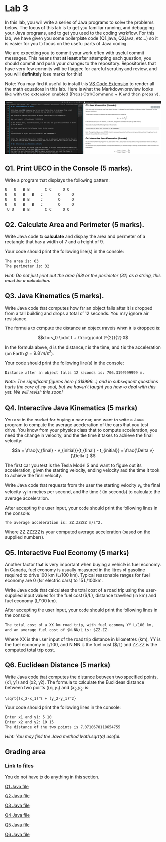 # Lab 3

In this lab, you will write a series of Java programs to solve the problems below.
The focus of this lab is to get you familiar running, and debugging your Java programs, and to get you used to the coding workflow.
For this lab, we have given you some boilerplate code (Q1.java, Q2.java, etc...) so it is easier for you to focus on the useful parts of Java coding.

We are expecting you to commit your work often with useful commit messages.
This means that **at least** after attempting each question, you should commit and push your changes to the repository.
Repositories that have very few commits will be flagged for careful scrutiny and review, and you will **definitely** lose marks for this!

Note: You may find it useful to install this [VS Code Extension](https://marketplace.visualstudio.com/items?itemName=shd101wyy.markdown-preview-enhanced) to render all the math equations in this lab.
Here is what the Markdown preview looks like with the extension enabled (Press Ctrl/Command + K and then press v).

![](vscode_extension.png)

## Q1. Print UBCO in the Console (5 marks). 

Write a program that displays the following pattern:

```
U   U   B B       C C     O O
U   U   B   B   C       O     O
U   U   B B     C       O     O
U   U   B   B   C       O     O
 U U    B B       C C     O O
```

## Q2. Calculate Area and Perimeter (5 marks).

Write Java code to **calculate** and display the area and perimeter of a rectangle that has a width of 7 and a height of 9.

Your code should print the following line(s) in the console:

```
The area is: 63
The perimeter is: 32
```

*Hint: Do not just print out the area (63) or the perimeter (32) as a string, this must be a calculation.*

## Q3. Java Kinematics (5 marks). 

Write Java code that computes how far an object falls after it is dropped from a tall building and drops a total of 12 seconds. You may ignore air resistance.

The formula to compute the distance an object travels when it is dropped is:

$$d = v_0 \cdot t + \frac{g\cdot t^{2}}{2} $$

In the formula above, $d$ is the distance, $t$ is the time, and $t$ is the acceleration (on Earth $g = 9.81 m/s^2$).

Your code should print the following line(s) in the console:

```
Distance after an object falls 12 seconds is: 706.3199999999 m.
```

*Note: The significant figures here (.319999...) and in subsequent questions hurts the core of my soul, but we haven't taught you how to deal with this yet. We will revisit this soon!*

## Q4. Interactive Java Kinematics (5 marks)

You are in the market for buying a new car, and want to write a Java program to compute the average acceleration of the cars that you test drive.
You know from your physics class that to compute acceleration, you need the change in velocity, and the the time it takes to achieve the final velocity:

$$a = \frac{v_{final} - v_{initial}}{t_{final} - t_{initial}} = \frac{\Delta v}{\Delta t} $$

The first car you test is the Tesla Model S and want to figure out its acceleration, given the starting velocity, ending velocity and the time it took to achieve the final velocity.

Write Java code that requests from the user the starting velocity $v_i$, the final velocity $v_f$ in metres per second, and the time $t$ (in seconds) to calculate the average acceleration.

After accepting the user input, your code should print the following lines in the console:

```
The average acceleration is: ZZ.ZZZZZ m/s^2.
```

Where ZZ.ZZZZZ is your computed average acceleration (based on the supplied numbers).

## Q5. Interactive Fuel Economy (5 marks)

Another factor that is very important when buying a vehicle is fuel economy.
In Canada, fuel economy is usually measured in the litres of gasoline required to drive 100 km (L/100 km).
Typical reasonable ranges for fuel economy are 0 (for electric cars) to 15 L/100km. 

Write Java code that calculates the total cost of a road trip using the user-supplied input values for the fuel cost ($/L), distance travelled (in km) and fuel economy (L/100 km).

After accepting the user input, your code should print the following lines in the console:

```
The total cost of a XX km road trip, with fuel economy YY L/100 km, and an average fuel cost of $N.NN/L is: $ZZ.ZZ.
```

Where XX is the user input of the road trip distance in kilometres (km), YY is the fuel economy in L/100, and N.NN is the fuel cost ($/L) and ZZ.ZZ is the computed total trip cost.

## Q6. Euclidean Distance (5 marks)

Write Java code that computes the distance between two specified points, (x1, y1) and (x2, y2). 
The formula to calculate the Euclidean distance between two points (($x_1$,$y_1$) and ($x_2$,$y_2$) is: 

```
\sqrt{(x_2-x_1)^2 + (y_2-y_1)^2}
```

Your code should print the following lines in the console:

```
Enter x1 and y1: 5 10
Enter x2 and y2: 10 15
The distance of the two points is 7.0710678118654755
```

*Hint: You may find the Java method Math.sqrt(a) useful.*

## Grading area

### Link to files

You do not have to do anything in this section.

[Q1 Java file](./Q1.java)

[Q2 Java file](./Q2.java)

[Q3 Java file](./Q3.java)

[Q4 Java file](./Q4.java)

[Q5 Java file](./Q5.java)

[Q6 Java file](./Q6.java)

